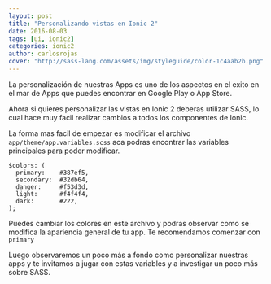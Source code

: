 ```yaml
---
layout: post
title: "Personalizando vistas en Ionic 2"
date: 2016-08-03
tags: [ui, ionic2]
categories: ionic2
author: carlosrojas
cover: "http://sass-lang.com/assets/img/styleguide/color-1c4aab2b.png"
---
```


<div class="row">
  <div class="col col-100 col-md-50 col-lg-50">
    <amp-img width="427" height="320" layout="responsive" src="http://sass-lang.com/assets/img/styleguide/color-1c4aab2b.png" alt="firebase-database-and-ionic-2"></amp-img>
  </div>
</div>

La personalización de nuestras Apps es uno de los aspectos en el exito en el mar de Apps que puedes encontrar en Google Play o App Store.

Ahora si quieres personalizar las vistas en Ionic 2 deberas utilizar SASS, lo cual hace muy facil realizar cambios a todos los componentes de Ionic.

La forma mas facil de empezar es modificar el archivo `app/theme/app.variables.scss` aca podras encontrar las variables principales para poder modificar.

```
$colors: (
  primary:    #387ef5,
  secondary:  #32db64,
  danger:     #f53d3d,
  light:      #f4f4f4,
  dark:       #222,
);
```

Puedes cambiar los colores en este archivo y podras observar como se modifica la apariencia general de tu app. Te recomendamos comenzar con `primary`

Luego observaremos un poco más a fondo como personalizar nuestras apps y te invitamos a jugar con estas variables y a investigar un poco más sobre SASS.


